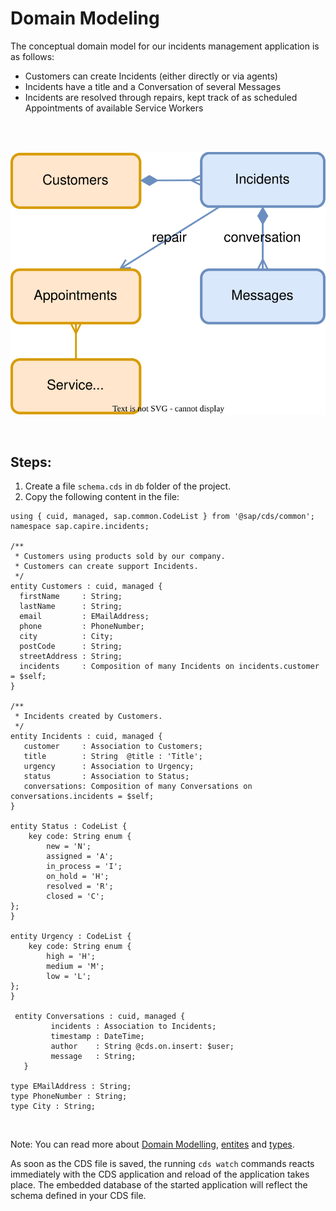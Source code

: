 # Domain Modeling

The conceptual domain model for our incidents management application is as follows:

- Customers can create Incidents (either directly or via agents)
- Incidents have a title and a Conversation of several Messages
- Incidents are resolved through repairs, kept track of as scheduled Appointments of available Service Workers

<br/> <br/>

![Domain model](./assets/domain.drawio.svg)

<br/>

## Steps:
1. Create a file `schema.cds` in `db` folder of the project.
2. Copy the following content in the file:

```cds
using { cuid, managed, sap.common.CodeList } from '@sap/cds/common';
namespace sap.capire.incidents;

/**
 * Customers using products sold by our company.
 * Customers can create support Incidents.
 */
entity Customers : cuid, managed {
  firstName     : String;
  lastName      : String;
  email         : EMailAddress;
  phone         : PhoneNumber;
  city          : City;
  postCode      : String;
  streetAddress : String;
  incidents     : Composition of many Incidents on incidents.customer = $self;
}

/**
 * Incidents created by Customers.
 */
entity Incidents : cuid, managed {  
   customer     : Association to Customers;
   title        : String  @title : 'Title';
   urgency      : Association to Urgency;
   status       : Association to Status; 
   conversations: Composition of many Conversations on conversations.incidents = $self;
}

entity Status : CodeList {
    key code: String enum {
        new = 'N';
        assigned = 'A'; 
        in_process = 'I'; 
        on_hold = 'H'; 
        resolved = 'R'; 
        closed = 'C'; 
};
}

entity Urgency : CodeList {
    key code: String enum {
        high = 'H';
        medium = 'M'; 
        low = 'L'; 
};
}

 entity Conversations : cuid, managed {
         incidents : Association to Incidents;
         timestamp : DateTime;
         author    : String @cds.on.insert: $user;
         message   : String;
   }

type EMailAddress : String;
type PhoneNumber : String;
type City : String;

```

<br/>

Note: You can read more about [Domain Modelling](https://cap.cloud.sap/docs/guides/domain-modeling), [entites](https://cap.cloud.sap/docs/cds/cdl#entities) and [types](https://cap.cloud.sap/docs/cds/cdl#types).
<br/>

As soon as the CDS file is saved, the running `cds watch` commands reacts immediately with the CDS application and reload of the application takes place. The embedded database of the started application will reflect the schema defined in your CDS file.






